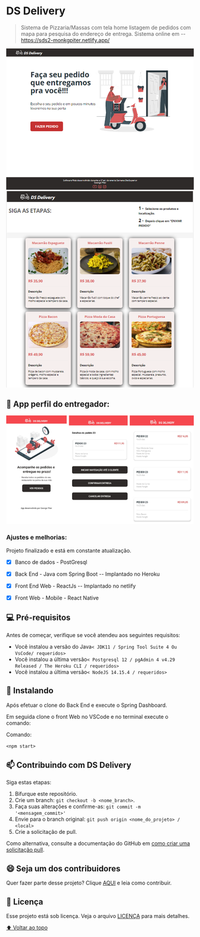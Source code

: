 # DS Delivery
>Sistema de Pizzaria/Massas com tela home listagem de pedidos com mapa para pesquisa do endereço de entrega.
>Sistema online em  --  https://sds2-monkgpiter.netlify.app/

<img src="https://github.com/georgepiter/dsdeliver-sds2/blob/main/front-web/public/home.png" alt="my logo mapa"/>
<img src="https://github.com/georgepiter/dsdeliver-sds2/blob/main/front-web/public/pedidos.png" alt="my logo pedidos"/>



## 📱 App perfil do entregador: 



<img src="https://github.com/georgepiter/dsdeliver-sds2/blob/main/front-mobile/assets/app_mobile.jpg" alt="my home app"/>


### Ajustes e melhorias:

Projeto finalizado e está em constante atualização.

- [x] Banco de dados - PostGresql 
- [x] Back End - Java com Spring Boot -- Implantado no Heroku
- [x] Front End Web - ReactJs -- Implantado no netlify
- [X] Front Web - Mobile - React Native


## 💻 Pré-requisitos

Antes de começar, verifique se você atendeu aos seguintes requisitos:

* Você instalou a versão do Java`< JDK11 / Spring Tool Suite 4 Ou VsCode/ requeridos>`
* Você instalou a última versão`< Postgresql 12 / pgAdmin 4 v4.29 Released / The Heroku CLI / requeridos>`
* Você instalou a última versão`< NodeJS 14.15.4 / requeridos>`

## 🚀 Instalando <DS Delivery>

Após efetuar o clone do Back End e execute o Spring Dashboard. 

Em seguida clone o front Web no VSCode e no terminal execute o comando:

Comando:
```
<npm start>
```

## 📫 Contribuindo com DS Delivery

Siga estas etapas:

1. Bifurque este repositório.
2. Crie um branch: `git checkout -b <nome_branch>`.
3. Faça suas alterações e confirme-as: `git commit -m '<mensagem_commit>'`
4. Envie para o branch original: `git push origin <nome_do_projeto> / <local>`
5. Crie a solicitação de pull.

Como alternativa, consulte a documentação do GitHub em [como criar uma solicitação pull](https://help.github.com/en/github/collaborating-with-issues-and-pull-requests/creating-a-pull-request).


## 😄 Seja um dos contribuidores<br>

Quer fazer parte desse projeto? Clique [AQUI](CONTRIBUTING.md) e leia como contribuir.

## 📝 Licença

Esse projeto está sob licença. Veja o arquivo [LICENÇA](LICENSE.md) para mais detalhes.

[⬆ Voltar ao topo](https://github.com/georgepiter/dsdeliver-sds2)<br>
